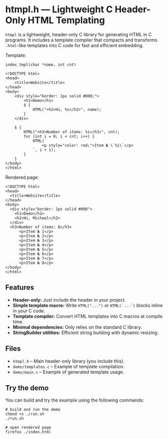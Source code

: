 # htmpl.h — Lightweight C Header-Only HTML Templating

`htmpl` is a lightweight, header-only C library for generating HTML in C programs. It includes a template compiler that compacts and transforms `.html`-like templates into C code for fast and efficient embedding.

Template:
```
index_tmpl(char *name, int cnt)

<!DOCTYPE html>
<head>
	<title>Website</title>
</head>
<body>
	<div style="border: 1px solid #000;">
		<h1>Demo</h1>
		$ {
			HTML("<h2>Hi, %s</h2>", name);
		}
	</div>

	$ {
		HTML("<h3>Number of items: %i</h3>", cnt);
		for (int i = 0; i < cnt; i++) {
			HTML(`
				<p style="color: red;">Item № \`%i\`</p>
			`, i + 1);
		}
	}
</body>
</html>
```

Rendered page:
```
<!DOCTYPE html>
<head>
  <title>Website</title>
</head>
<body>
  <div style="border: 1px solid #000">
    <h1>Demo</h1>
    <h2>Hi, Michael</h2>
  </div>
  <h3>Number of items: 8</h3>
      <p>Item № 1</p>
      <p>Item № 2</p>
      <p>Item № 3</p>
      <p>Item № 4</p>
      <p>Item № 5</p>
      <p>Item № 6</p>
      <p>Item № 7</p>
      <p>Item № 8</p>
</body>
</html>
```

## Features

- **Header-only:** Just include the header in your project.
- **Simple template macro:** Write `HTML("...")` or ```HTML(`...`)``` blocks inline in your C code.
- **Template compiler:** Convert HTML templates into C macros at compile time.
- **Minimal dependencies:** Only relies on the standard C library.
- **StringBuilder utilities:** Efficient string building with dynamic resizing.

## Files

- `htmpl.h` – Main header-only library (you include this).
- `demo/templates.c` – Example of template compilation.
- `demo/main.c` – Example of generated template usage.

## Try the demo

You can build and try the example using the following commands:
```
# build and run the demo
chmod +x ./run.sh
./run.sh

# open rendered page
firefox ./index.html
```
